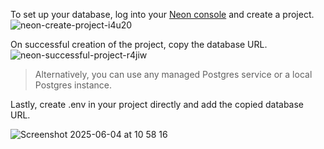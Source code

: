 To set up your database, log into your [Neon console](https://console.neon.tech/app/projects) and create a project.
![neon-create-project-i4u20](https://github.com/user-attachments/assets/59887c9a-6438-43bb-894a-35d079c5bbe0)

On successful creation of the project, copy the database URL.
![neon-successful-project-r4jiw](https://github.com/user-attachments/assets/34d1e691-4827-4247-a031-841e95cd6b07)
> Alternatively, you can use any managed Postgres service or a local Postgres instance.

Lastly, create .env in your project directly and add the copied database URL.

![Screenshot 2025-06-04 at 10 58 16](https://github.com/user-attachments/assets/359fcd06-518a-43fe-9c81-fc4b1f5423c6)
